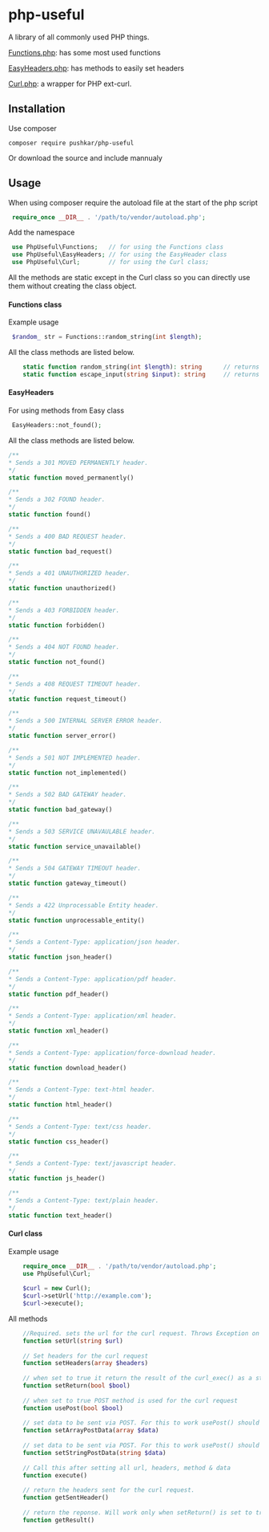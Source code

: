  
 # php-useful
 
 A library of all commonly used PHP things.
 
 [Functions.php](): has some most used functions
 
 [EasyHeaders.php](): has methods to easily set headers
 
 [Curl.php](): a wrapper for PHP ext-curl.
 
## Installation

Use composer
 
`composer require pushkar/php-useful`

Or download the source and include mannualy

## Usage 

When using composer require the autoload file at the start of the php script
```php 
 require_once __DIR__ . '/path/to/vendor/autoload.php';
```
Add the namespace
```php
 use PhpUseful\Functions;   // for using the Functions class
 use PhpUseful\EasyHeaders; // for using the EasyHeader class
 use PhpUseful\Curl;        // for using the Curl class;
```
All the methods are static except in the Curl class so you can directly use them without creating the class object.


#### Functions class
Example usage
```php
 $random_ str = Functions::random_string(int $length);
```
All the class methods are listed below.
```php
    static function random_string(int $length): string      // returns a random string of given length
    static function escape_input(string $input): string     // returns escaped string for the given input string
```

#### EasyHeaders

For using methods from Easy class  
```php
 EasyHeaders::not_found();
```
All the class methods are listed below.
```php
/**
* Sends a 301 MOVED PERMANENTLY header.
*/
static function moved_permanently()

/**
* Sends a 302 FOUND header.
*/
static function found()

/**
* Sends a 400 BAD REQUEST header.
*/
static function bad_request()

/**
* Sends a 401 UNAUTHORIZED header.
*/
static function unauthorized()

/**
* Sends a 403 FORBIDDEN header.
*/
static function forbidden()

/**
* Sends a 404 NOT FOUND header.
*/
static function not_found()

/**
* Sends a 408 REQUEST TIMEOUT header.
*/
static function request_timeout()

/**
* Sends a 500 INTERNAL SERVER ERROR header.
*/
static function server_error()

/**
* Sends a 501 NOT IMPLEMENTED header.
*/
static function not_implemented()

/**
* Sends a 502 BAD GATEWAY header.
*/
static function bad_gateway()

/**
* Sends a 503 SERVICE UNAVAULABLE header.
*/
static function service_unavailable()

/**
* Sends a 504 GATEWAY TIMEOUT header.
*/
static function gateway_timeout()

/**
* Sends a 422 Unprocessable Entity header.
*/
static function unprocessable_entity()

/**
* Sends a Content-Type: application/json header.
*/
static function json_header()

/**
* Sends a Content-Type: application/pdf header.
*/
static function pdf_header()

/**
* Sends a Content-Type: application/xml header.
*/
static function xml_header()

/**
* Sends a Content-Type: application/force-download header.
*/
static function download_header()

/**
* Sends a Content-Type: text-html header.
*/
static function html_header()

/**
* Sends a Content-Type: text/css header.
*/
static function css_header()

/**
* Sends a Content-Type: text/javascript header.
*/
static function js_header()

/**
* Sends a Content-Type: text/plain header.
*/
static function text_header()
```

#### Curl class

Example usage 
```php
    require_once __DIR__ . '/path/to/vendor/autoload.php';
    use PhpUseful\Curl;
    
    $curl = new Curl();
    $curl->setUrl('http://example.com');
    $curl->execute();
```

All methods 
```php
    //Required. sets the url for the curl request. Throws Exception on invalid url.
    function setUrl(string $url)  
    
    // Set headers for the curl request
    function setHeaders(array $headers)     
    
    // when set to true it return the result of the curl_exec() as a string instead of outputting it directly.
    function setReturn(bool $bool)
    
    // when set to true POST method is used for the curl request
    function usePost(bool $bool)
    
    // set data to be sent via POST. For this to work usePost() should be set to true
    function setArrayPostData(array $data)
    
    // set data to be sent via POST. For this to work usePost() should be set to true
    function setStringPostData(string $data)
    
    // Call this after setting all url, headers, method & data
    function execute()
    
    // return the headers sent for the curl request.
    function getSentHeader()
    
    // return the reponse. Will work only when setReturn() is set to true.
    function getResult()
```

